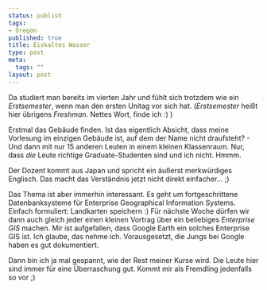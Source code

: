 ```yaml
--- 
status: publish
tags: 
- Oregon
published: true
title: Eiskaltes Wasser
type: post
meta: 
  tags: ""
layout: post
---
```

Da studiert man bereits im vierten Jahr und fühlt sich trotzdem wie ein <em>Erstsemester</em>, wenn man den ersten Unitag vor sich hat. (<em>Erstsemester</em> heißt hier übrigens <em>Freshman</em>. Nettes Wort, finde ich :) )

Erstmal das Gebäude finden. Ist das eigentlich Absicht, dass meine Vorlesung im einzigen Gebäude ist, auf dem der Name nicht draufsteht? - Und dann mit nur 15 anderen Leuten in einem kleinen Klassenraum. Nur, dass <em>die</em> Leute richtige Graduate-Studenten sind und ich nicht. Hmmm.

Der Dozent kommt aus Japan und spricht ein äußerst merkwürdiges Englisch. Das macht das Verständnis jetzt nicht direkt einfacher... ;)

Das Thema ist aber immerhin interessant. Es geht um fortgeschrittene Datenbanksysteme für Enterprise Geographical Information Systems. Einfach formuliert: Landkarten speichern :) Für nächste Woche dürfen wir dann auch gleich jeder einen kleinen Vortrag über ein beliebiges <em>Enterprise GIS</em> machen. Mir ist aufgefallen, dass Google Earth ein solches Enterprise GIS ist. Ich glaube, das nehme ich. Vorausgesetzt, die Jungs bei Google haben es gut dokumentiert.

Dann bin ich ja mal gespannt, wie der Rest meiner Kurse wird. Die Leute hier sind immer für eine Überraschung gut. Kommt mir als Fremdling jedenfalls so vor ;)

